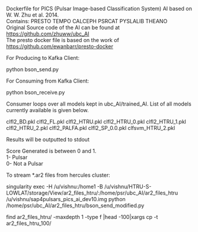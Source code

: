 Dockerfile for PICS (Pulsar Image-based Classification System) AI based on W. W. Zhu et al. 2014. \
Contains: PRESTO TEMPO CALCEPH PSRCAT PYSLALIB THEANO \
Original Source code of the AI can be found at https://github.com/zhuww/ubc_AI \
The presto docker file is based on the work of https://github.com/ewanbarr/presto-docker


For Producing to Kafka Client:

python bson_send.py

For Consuming from Kafka Client:

python bson_receive.py

Consumer loops over all models kept in ubc_AI/trained_AI. List of all models currently available is given below.

clfl2_BD.pkl
clfl2_FL.pkl
clfl2_HTRU.pkl
clfl2_HTRU_0.pkl
clfl2_HTRU_1.pkl
clfl2_HTRU_2.pkl
clfl2_PALFA.pkl
clfl2_SP_0.0.pkl
clfsvm_HTRU_2.pkl

Results will be outputted to stdout

Score Generated is between 0 and 1. \
1- Pulsar \
0- Not a Pulsar 

To stream *.ar2 files from hercules cluster:

singularity exec -H /u/vishnu:/home1 -B /u/vishnu/HTRU-S-LOWLAT/storage/View/ar2_files_htru/:/home/psr/ubc_AI/ar2_files_htru /u/vishnu/sap4pulsars_pics_ai_dev10.img  python /home/psr/ubc_AI/ar2_files_htru/bson_send_modified.py

 find ar2_files_htru/ -maxdepth 1 -type f |head -100|xargs cp -t ar2_files_htru_100/

